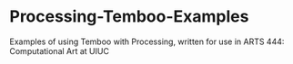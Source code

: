 Processing-Temboo-Examples
==========================

Examples of using Temboo with Processing, written for use in ARTS 444: Computational Art at UIUC 
